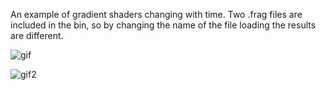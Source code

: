 An example of gradient shaders changing with time. Two .frag files are included in the bin, so by changing the name of the file loading the results are different.

![gif](https://media.giphy.com/media/7zORY5GYS6yEo/giphy.gif)

![gif2](https://media.giphy.com/media/EDSXfz4nGimNq/giphy.gif)
